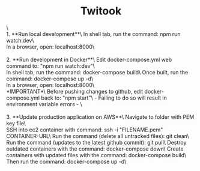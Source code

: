    <h1 align="center"> Twitook </h1>\
   <br />
1. **Run local development**\
   In shell tab, run the command: npm run watch:dev\
   <br />
   In a browser, open: localhost:8000\
   <br />
   <br />
2. **Run development in Docker**\
   Edit docker-compose.yml web command to: "npm run watch:dev"\
   <br />
   In shell tab, run the command: docker-compose build\
   Once built, run the command: docker-compose up -d\
   <br />
   In a browser, open: localhost:8000\
   <br />
   *IMPORTANT*\
   Before pushing changes to github, edit docker-compose.yml back to: "npm start"\
   - Failing to do so will result in environment variable errors - \
   <br />
   <br />
3. **Update production application on AWS**\
   Navigate to folder with PEM key file\
   <br />
   SSH into ec2 container with command: ssh -i "FILENAME.pem" CONTAINER-URL\
   Run the command (delete all untracked files): git clean\
   Run the command (updates to the latest github commit): git pull\
   Destroy outdated containers with the command: docker-compose down\
   Create containers with updated files with the command: docker-compose build\
   Then run the command: docker-compose up -d\
